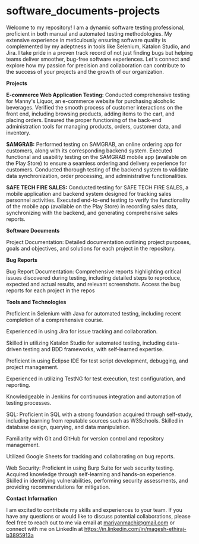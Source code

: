 # software_documents-projects
Welcome to my repository! I am a dynamic software testing professional, proficient in both manual and automated testing methodologies. My extensive experience in meticulously ensuring software quality is complemented by my adeptness in tools like Selenium, Katalon Studio, and Jira. I take pride in a proven track record of not just finding bugs but helping teams deliver smoother, bug-free software experiences. Let's connect and explore how my passion for precision and collaboration can contribute to the success of your projects and the growth of our organization.

**Projects**

**E-commerce Web Application Testing:** Conducted comprehensive testing for Manny's Liquor, an e-commerce website for purchasing alcoholic beverages. Verified the smooth process of customer interactions on the front end, including browsing products, adding items to the cart, and placing orders. Ensured the proper functioning of the back-end administration tools for managing products, orders, customer data, and inventory.

**SAMGRAB:** Performed testing on SAMGRAB, an online ordering app for customers, along with its corresponding backend system. Executed functional and usability testing on the SAMGRAB mobile app (available on the Play Store) to ensure a seamless ordering and delivery experience for customers. Conducted thorough testing of the backend system to validate data synchronization, order processing, and administrative functionalities.

**SAFE TECH FIRE SALES:** Conducted testing for SAFE TECH FIRE SALES, a mobile application and backend system designed for tracking sales personnel activities. Executed end-to-end testing to verify the functionality of the mobile app (available on the Play Store) in recording sales data, synchronizing with the backend, and generating comprehensive sales reports.

**Software Documents**

Project Documentation: Detailed documentation outlining project purposes, goals and objectives, and solutions for each project in the repository.

**Bug Reports**

Bug Report Documentation: Comprehensive reports highlighting critical issues discovered during testing, including detailed steps to reproduce, expected and actual results, and relevant screenshots. Access the bug reports for each project in the repos

**Tools and Technologies**

Proficient in Selenium with Java for automated testing, including recent completion of a comprehensive course.

Experienced in using Jira for issue tracking and collaboration.

Skilled in utilizing Katalon Studio for automated testing, including data-driven testing and BDD frameworks, with self-learned expertise.

Proficient in using Eclipse IDE for test script development, debugging, and project management.

Experienced in utilizing TestNG for test execution, test configuration, and reporting.

Knowledgeable in Jenkins for continuous integration and automation of testing processes.

SQL: Proficient in SQL with a strong foundation acquired through self-study, including learning from reputable sources such as W3Schools. Skilled in database design, querying, and data manipulation.

Familiarity with Git and GitHub for version control and repository management.

Utilized Google Sheets for tracking and collaborating on bug reports.

Web Security: Proficient in using Burp Suite for web security testing. Acquired knowledge through self-learning and hands-on experience. Skilled in identifying vulnerabilities, performing security assessments, and providing recommendations for mitigation.

**Contact Information**

I am excited to contribute my skills and experiences to your team. If you have any questions or would like to discuss potential collaborations, please feel free to reach out to me via email at mariyanmachi@gmail.com or connect with me on LinkedIn at https://in.linkedin.com/in/magesh-ethiraj-b3895913a
